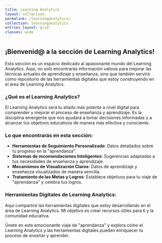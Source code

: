 ```yaml
---
title: Learning Analytics
layout: collection
permalink: /learninganalytics/
collection: learninganalytics
entries_layout: grid
classes: wide
---
```


## ¡Bienvenid@ a la sección de Learning Analytics!

Esta sección es un espacio dedicado al apasionante mundo del Learning Analytics. Aquí, no solo encontrarás información valiosa para mejorar las técnicas actuales de aprendizaje y enseñanza, sino que también servirá como repositorio de las herramientas digitales que estoy construyendo en el área de Learning Analytics.

### ¿Qué es el Learning Analytics?

El Learning Analytics será tu aliado más potente a nivel digital para comprender y mejorar el proceso de enseñanza y aprendizaje. Es la disciplina emergente que nos ayudará a tomar decisiones informadas y a alcanzar tus objetivos educativos de manera más efectiva y consciente.

### Lo que encontrarás en esta sección:

- **Herramientas de Seguimiento Personalizado**: Datos detallados sobre tu progreso en la "aprendanza".
- **Sistemas de recomendaciones Inteligentes**: Sugerencias adaptadas a tus necesidades de enseñanza y aprendizaje.
- **Mecanismos de Visualización Claros**: Datos de aprendizaje y enseñanza visualizados de manera sencilla.
- **Tratamiento de las Metas y Logros**: Establece objetivos para tu viaje de "aprendanza" y celebra tus logros.


### Herramientas Digitales de Learning Analytics:

Aquí compartiré las herramientas digitales que estoy desarrollando en el área de Learning Analytics. Mi objetivo es crear recursos útiles para ti y la comunidad educativa.

Únete en este emocionante viaje de "aprendanza" y explora cómo el Learning Analytics y las herramientas digitales pueden enriquecer tu proceso de enseñar y aprender.

